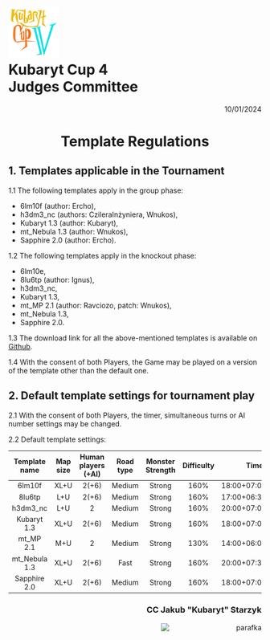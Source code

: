 # <img src="https://github.com/KubarytTournaments/KubarytCup/blob/English/Logo/logo-kc4.png" alt="logokc4" style="width: 20%; height: auto;"> <br>Kubaryt Cup 4 <br>Judges Committee

<p align="right">10/01/2024</p>

<h1 align="center">Template Regulations</h1>

## 1. Templates applicable in the Tournament

1.1 The following templates apply in the group phase:

- 6lm10f (author: Ercho),
- h3dm3_nc (authors: CzileraInżyniera, Wnukos),
- Kubaryt 1.3 (author: Kubaryt),
- mt_Nebula 1.3 (author: Wnukos),
- Sapphire 2.0 (author: Ercho).

1.2 The following templates apply in the knockout phase:

- 6lm10e,
- 8lu6tp (author: Ignus),
- h3dm3_nc,
- Kubaryt 1.3,
- mt_MP 2.1 (author: Ravciozo, patch: Wnukos),
- mt_Nebula 1.3,
- Sapphire 2.0.

1.3 The download link for all the above-mentioned templates is available on [Github](https://github.com/KubarytTournaments/KubarytCup/tree/Templates).

1.4 With the consent of both Players, the Game may be played on a version of the template other than the default one.

## 2. Default template settings for tournament play

2.1 With the consent of both Players, the timer, simultaneous turns or AI number settings may be changed.

2.2 Default template settings:

| Template name | Map size | Human players (+AI) | Road type | Monster Strength | Difficulty | Timer             | Simultaneous turns |
| :----:        | :----:   | :----:              | :----:    | :----:           | :----:     | :----:            | :----:             |
| 6lm10f        | XL+U     | 2(+6)               | Medium    | Strong           | 160%       | 18:00+07:00+01:15 | 121                |
| 8lu6tp        | L+U      | 2(+6)               | Medium    | Strong           | 160%       | 17:00+06:30+01:15 | 117                |
| h3dm3_nc      | L+U      | 2                   | Medium    | Strong           | 160%       | 20:00+07:00+01:15 | 115                |
| Kubaryt 1.3   | XL+U     | 2(+6)               | Medium    | Strong           | 160%       | 18:00+07:00+01:15 | 122                |
| mt_MP 2.1     | M+U      | 2                   | Medium    | Strong           | 130%       | 14:00+06:00+01:15 | 116                |
| mt_Nebula 1.3 | XL+U     | 2(+6)               | Fast      | Strong           | 160%       | 20:00+07:30+01:15 | 117                |
| Sapphire 2.0 | XL+U     | 2(+6)               | Medium    | Strong           | 160%       | 18:00+07:00+01:15 | 121                |

### <p align="right">CC Jakub "Kubaryt" Starzyk</p>
<div align="right"><img src="https://media.discordapp.net/attachments/1022538414328913930/1136284542727110656/image-removebg-preview_3.png" alt="parafka" style="height: auto; width :200px; float:right;"/></div>
